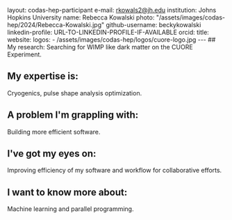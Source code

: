layout: codas-hep-participant
e-mail: rkowals2@jh.edu
institution: Johns Hopkins University 
name: Rebecca Kowalski
photo: "/assets/images/codas-hep/2024/Rebecca-Kowalski.jpg"
github-username: beckykowalski
linkedin-profile: URL-TO-LINKEDIN-PROFILE-IF-AVAILABLE
orcid:
title:
website:
logos:
    - /assets/images/codas-hep/logos/cuore-logo.jpg
	---
	## My research:
	Searching for WIMP like dark matter on the CUORE Experiment.

## My expertise is:
Cryogenics, pulse shape analysis optimization. 

## A problem I'm grappling with:
Building more efficient software. 

## I've got my eyes on:
Improving efficiency of my software and workflow for collaborative efforts. 

## I want to know more about:
Machine learning and parallel programming. 